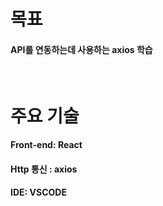 # 목표
#### API를 연동하는데 사용하는 axios 학습
<br>

# 주요 기술
#### Front-end: React
#### Http 통신 : axios
#### IDE: VSCODE
